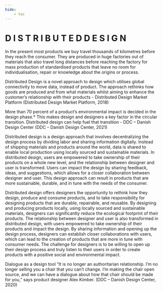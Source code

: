 ```yaml
---
hide:
    - toc
---
```


# D I S T R I B U T E D   D E S I G N 


In the present most products we buy travel thousands of kilometres before they reach the consumer. They are produced in huge factories out of materials that also travel long distances before reaching the factory for mass production of standardised products that leave no room for individualisation, repair or knowledge about the origins or process. 

Distributed Design is a novel approach to design which utilises global connectivity to move data, instead of product. The approach rethinks how goods are produced and from what materials whilst aiming to enhance the customer’s relationship with their products - Distributed Design Market Platform (Distributed Design Market Platform, 2018)

More than 70 percent of a product’s environmental impact is decided in the design phase.* This makes design and designers a key factor in the circular transition. Distributed design can help fuel that transition - DDC – Danish Design Center (DDC – Danish Design Center, 2021)

Distributed design is a design approach that involves decentralizing the design process by dividing labor and sharing information digitally. Instead of shipping materials and products around the world, data is shared to enable local production using locally sourced and sustainable materials. In distributed design, users are empowered to take ownership of their products on a whole new level, and the relationship between designer and user is transformed. Users can impact the design by sharing feedback, ideas, and suggestions, which allows for a closer collaboration between designer and user. This design approach can result in products that are more sustainable, durable, and in tune with the needs of the consumer.

Distributed design offers designers the opportunity to rethink how they design, produce and consume products, and to take responsibility for designing products that are durable, repairable, and reusable. By designing and producing products locally, using locally sourced and sustainable materials, designers can significantly reduce the ecological footprint of their products. The relationship between designer and user is also transformed in distributed design, with users empowered to take ownership of their products and impact the design. By sharing information and opening up the design process, designers can establish closer collaborations with users, which can lead to the creation of products that are more in tune with consumer needs. The challenge for designers is to be willing to open up their design process and truly listen to their users in order to create products with a positive social and environmental impact.

Dialogue as a design tool “It is no longer an authoritarian relationship. I’m no longer selling you a chair that you can’t change. I’m making the chair open source, and we can have a dialogue about how that chair should be made for you,” says product designer Alex Kimber. (DDC – Danish Design Center, 2020)

